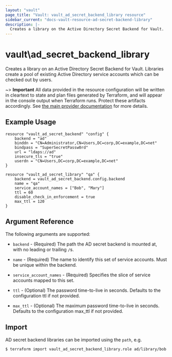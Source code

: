 ```yaml
---
layout: "vault"
page_title: "Vault: vault_ad_secret_backend_library resource"
sidebar_current: "docs-vault-resource-ad-secret-backend-library"
description: |-
  Creates a library on the Active Directory Secret Backend for Vault.
---
```


# vault\ad\_secret\_backend\_library

Creates a library on an Active Directory Secret Backend for Vault. Libraries create
a pool of existing Active Directory service accounts which can be checked out
by users.

~> **Important** All data provided in the resource configuration will be
written in cleartext to state and plan files generated by Terraform, and
will appear in the console output when Terraform runs. Protect these
artifacts accordingly. See
[the main provider documentation](../index.html)
for more details.

## Example Usage

```hcl
resource "vault_ad_secret_backend" "config" {
    backend = "ad"
    binddn = "CN=Administrator,CN=Users,DC=corp,DC=example,DC=net"
    bindpass = "SuperSecretPassw0rd"
    url = "ldaps://ad"
    insecure_tls = "true"
    userdn = "CN=Users,DC=corp,DC=example,DC=net"
}

resource "vault_ad_secret_library" "qa" {
    backend = vault_ad_secret_backend.config.backend
    name = "qa"
    service_account_names = ["Bob", "Mary"]
    ttl = 60
    disable_check_in_enforcement = true
    max_ttl = 120
}
```

## Argument Reference

The following arguments are supported:

* `backend` - (Required) The path the AD secret backend is mounted at,
  with no leading or trailing `/`s.

* `name` - (Required) The name to identify this set of service accounts.
  Must be unique within the backend.

* `service_account_names` - (Required) Specifies the slice of service accounts mapped to this set.

* `ttl` - (Optional) The password time-to-live in seconds. Defaults to the configuration
  ttl if not provided.

* `max_ttl` - (Optional) The maximum password time-to-live in seconds. Defaults to the configuration
    max_ttl if not provided.

## Import

AD secret backend libraries can be imported using the `path`, e.g.

```
$ terraform import vault_ad_secret_backend_library.role ad/library/bob
```

